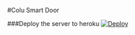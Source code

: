 #Colu Smart Door


###Deploy the server to heroku
[![Deploy](https://www.herokucdn.com/deploy/button.png)](https://heroku.com/deploy?template=https://github.com/rezozo/colu-smart-door-server/tree/master)
